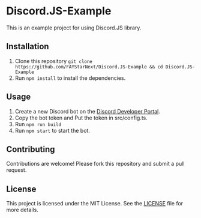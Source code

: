 # Discord.JS-Example

This is an example project for using Discord.JS library.

## Installation

1. Clone this repository `git clone https://github.com/FAYStarNext/Discord.JS-Example && cd Discord.JS-Example`
2. Run `npm install` to install the dependencies.

## Usage

1. Create a new Discord bot on the [Discord Developer Portal](https://discord.com/developers/applications).
2. Copy the bot token and Put the token in src/config.ts.
3. Run `npm run build`
4. Run `npm start` to start the bot.

## Contributing

Contributions are welcome! Please fork this repository and submit a pull request.

## License

This project is licensed under the MIT License. See the [LICENSE](LICENSE) file for more details.
